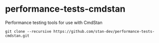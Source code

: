 # performance-tests-cmdstan
Performance testing tools for use with CmdStan

```
git clone --recursive https://github.com/stan-dev/performance-tests-cmdstan.git
```

